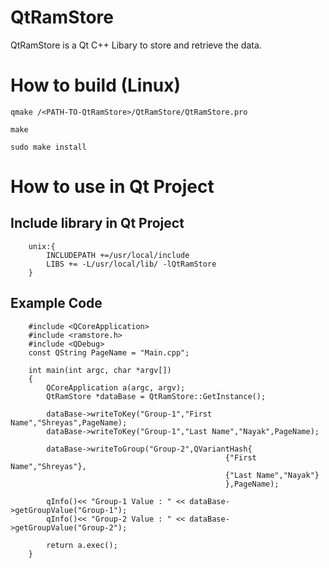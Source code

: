 # QtRamStore

QtRamStore is a Qt C++ Libary to store and retrieve the data.

# How to build (Linux)

`qmake /<PATH-TO-QtRamStore>/QtRamStore/QtRamStore.pro`

`make`

`sudo make install`

# How to use in Qt Project

## Include library in Qt Project

```
    unix:{
        INCLUDEPATH +=/usr/local/include
        LIBS += -L/usr/local/lib/ -lQtRamStore
    }
```

## Example Code

```
    #include <QCoreApplication>
    #include <ramstore.h>
    #include <QDebug>
    const QString PageName = "Main.cpp";

    int main(int argc, char *argv[])
    {
        QCoreApplication a(argc, argv);
        QtRamStore *dataBase = QtRamStore::GetInstance();

        dataBase->writeToKey("Group-1","First Name","Shreyas",PageName);
        dataBase->writeToKey("Group-1","Last Name","Nayak",PageName);

        dataBase->writeToGroup("Group-2",QVariantHash{
                                                {"First Name","Shreyas"},
                                                {"Last Name","Nayak"}
                                                },PageName);

        qInfo()<< "Group-1 Value : " << dataBase->getGroupValue("Group-1");
        qInfo()<< "Group-2 Value : " << dataBase->getGroupValue("Group-2");

        return a.exec();
    }

```

